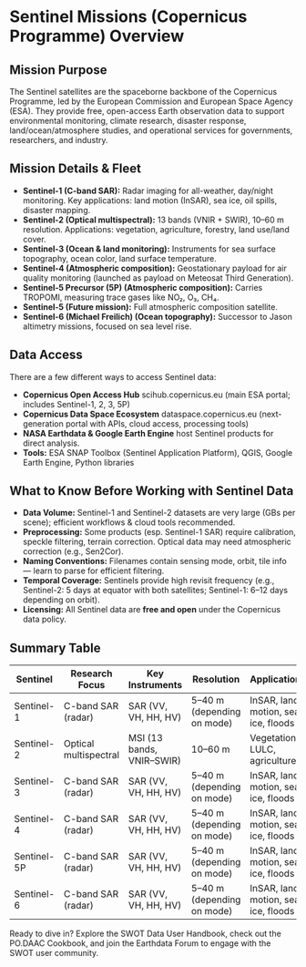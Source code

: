 # Sentinel Missions (Copernicus Programme) Overview

## Mission Purpose
The Sentinel satellites are the spaceborne backbone of the Copernicus Programme, led by the European Commission and European Space Agency (ESA). They provide free, open-access Earth observation data to support environmental monitoring, climate research, disaster response, land/ocean/atmosphere studies, and operational services for governments, researchers, and industry.

## Mission Details & Fleet
- **Sentinel-1 (C-band SAR):** Radar imaging for all-weather, day/night monitoring. Key applications: land motion (InSAR), sea ice, oil spills, disaster mapping.
- **Sentinel-2 (Optical multispectral):** 13 bands (VNIR + SWIR), 10–60 m resolution. Applications: vegetation, agriculture, forestry, land use/land cover.
- **Sentinel-3 (Ocean & land monitoring):** Instruments for sea surface topography, ocean color, land surface temperature.
- **Sentinel-4 (Atmospheric composition):** Geostationary payload for air quality monitoring (launched as payload on Meteosat Third Generation).
- **Sentinel-5 Precursor (5P) (Atmospheric composition):** Carries TROPOMI, measuring trace gases like NO₂, O₃, CH₄.
- **Sentinel-5 (Future mission):** Full atmospheric composition satellite.
- **Sentinel-6 (Michael Freilich) (Ocean topography):** Successor to Jason altimetry missions, focused on sea level rise.

## Data Access
There are a few different ways to access Sentinel data:
  - **Copernicus Open Access Hub** scihub.copernicus.eu (main ESA portal; includes Sentinel-1, 2, 3, 5P)
  - **Copernicus Data Space Ecosystem** dataspace.copernicus.eu (next-generation portal with APIs, cloud access, processing tools)
  - **NASA Earthdata & Google Earth Engine** host Sentinel products for direct analysis.
  - **Tools:** ESA SNAP Toolbox (Sentinel Application Platform), QGIS, Google Earth Engine, Python libraries

## What to Know Before Working with Sentinel Data
- **Data Volume:** Sentinel-1 and Sentinel-2 datasets are very large (GBs per scene); efficient workflows & cloud tools recommended.
- **Preprocessing:** Some products (esp. Sentinel-1 SAR) require calibration, speckle filtering, terrain correction. Optical data may need atmospheric correction (e.g., Sen2Cor).
- **Naming Conventions:** Filenames contain sensing mode, orbit, tile info — learn to parse for efficient filtering.
- **Temporal Coverage:** Sentinels provide high revisit frequency (e.g., Sentinel-2: 5 days at equator with both satellites; Sentinel-1: 6–12 days depending on orbit).
- **Licensing:** All Sentinel data are **free and open** under the Copernicus data policy.

## Summary Table

| **Sentinel**              | **Research Focus**           | **Key Instruments**              | **Resolution**           | **Applications**              |
|---------------------|----------------------------|---------------------|----------------------------|---------------------|
| Sentinel-1            | C-band SAR (radar)| SAR (VV, VH, HH, HV)             | 5–40 m (depending on mode)| InSAR, land motion, sea ice, floods             |
| Sentinel-2            | Optical multispectral | MSI (13 bands, VNIR–SWIR)             | 10–60 m  | Vegetation, LULC, agriculture             |
| Sentinel-3            | C-band SAR (radar)| SAR (VV, VH, HH, HV)             | 5–40 m (depending on mode)| InSAR, land motion, sea ice, floods             |
| Sentinel-4            | C-band SAR (radar)| SAR (VV, VH, HH, HV)             | 5–40 m (depending on mode)| InSAR, land motion, sea ice, floods             |
| Sentinel-5P            | C-band SAR (radar)| SAR (VV, VH, HH, HV)             | 5–40 m (depending on mode)| InSAR, land motion, sea ice, floods             |
| Sentinel-6            | C-band SAR (radar)| SAR (VV, VH, HH, HV)             | 5–40 m (depending on mode)| InSAR, land motion, sea ice, floods             |


Ready to dive in? Explore the SWOT Data User Handbook, check out the PO.DAAC Cookbook, and join the Earthdata Forum to engage with the SWOT user community.

